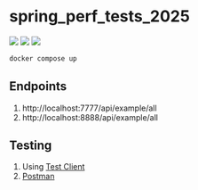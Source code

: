 # spring_perf_tests_2025

[![](https://img.shields.io/badge/Spring%20Boot-3.5.0-green.svg)](https://spring.io/projects/spring-boot)
[![](https://img.shields.io/badge/Maven-3.8.6-white.svg)](https://maven.apache.org/download.cgi)
[![](https://img.shields.io/badge/Docker-blue.svg)](https://www.docker.com/) 

```bash
docker compose up
```

## Endpoints

1. http://localhost:7777/api/example/all
1. http://localhost:8888/api/example/all

## Testing

1. Using [Test Client](https://github.com/Thoughtscript/test_client)
2. [Postman](https://www.postman.com/)